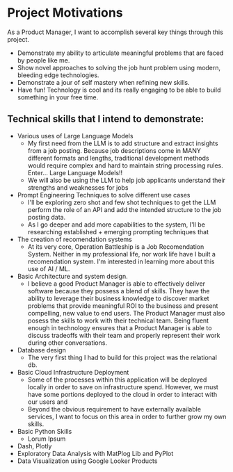 # Project Motivations
As a Product Manager, I want to accomplish several key things through this project. 

- Demonstrate my ability to articulate meaningful problems that are faced by people like me. 
- Show novel approaches to solving the job hunt problem using modern, bleeding edge technologies. 
- Demonstrate a jour of self mastery when refining new skills. 
- Have fun! Technology is cool and its really engaging to be able to build something in your free time.


## Technical skills that I intend to demonstrate:
- Various uses of Large Language Models
    - My first need from the LLM is to add structure and extract insights from a job posting. Because job descriptions come in MANY different formats and lengths, traditional development methods would require complex and hard to maintain string processing rules. Enter... Large Language Models!! 
    - We will also be using the LLM to help job applicants understand their strengths and weaknesses for jobs
- Prompt Engineering Techniques to solve different use cases
    - I'll be exploring zero shot and few shot techniques to get the LLM perform the role of an API and add the intended structure to the job posting data.
    - As I go deeper and add more capabilities to the system, I'll be researching established + emerging prompting techniques that 
- The creation of recomendation systems
    - At its very core, Operation Battleship is a Job Recomendation System. Neither in my professional life, nor work life have I built a recomendation system. I'm interested in learning more about this use of AI / ML. 
- Basic Architecture and system design.
    - I believe a good Product Manager is able to effectively deliver software because they possess a blend of skills. They have the ability to leverage their business knowledge to discover market problems that provide meaningful ROI to the business and present compelling, new value to end users. The Product Manager must also posess the skills to work with their technical team. Being fluent enough in technology ensures that a Product Manager is able to discuss tradeoffs with their team and properly represent their work during other conversations.  
- Database design
    - The very first thing I had to build for this project was the relational db. 
- Basic Cloud Infrastructure Deployment
    - Some of the processes within this application will be deployed locally in order to save on infrastructure spend. However, we must have some portions deployed to the cloud in order to interact with our users and 
    - Beyond the obvious requirement to have externally available services, I want to focus on this area in order to further grow my own skills. 
- Basic Python Skills
    - Lorum Ipsum
- Dash, Plotly
- Exploratory Data Analysis with MatPlog Lib and PyPlot
- Data Visualization using Google Looker Products


